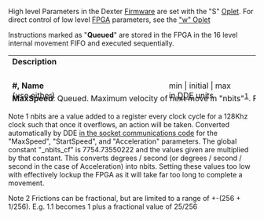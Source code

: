 High level Parameters in the Dexter [Firmware](Firmware) are set with the "S" [Oplet](Command-oplet-instruction). For direct control of low level [FPGA](Gateware) parameters, see the ["w" Oplet](oplet-write)

Instructions marked as "**Queued**" are stored in the FPGA in the 16 level internal movement FIFO and executed sequentially.

<table style="overflow-y: auto; height: 100px;">
 <tr>
   <td colspan=3 style="position: sticky; top: 0;"><b>Description</b></td>
   </tr>
 <tr>
   <td style="position: sticky; top: 50;"><b>#, Name</b> <br>(use either)</td>
   <td style="position: sticky; top: 50;"> min | initial | max <br>in <a href="DDE">DDE</a> units</td>
   <td style="position: sticky; top: 50;"> min | initial | max <br>in Dexter <a href="Firmware">Firmware</a> units</td>
   </tr>
 <tr>
   <td colspan=3><a name="MaxSpeed"><b>MaxSpeed</b></a>: Queued. Maximum velocity of next move in "nbits"<sup><a href="#1">1</a></sup>. Replaced by <a href="#AngularSpeed">AngularSpeed</a>. See also <a href="#StartSpeed">StartSpeed</a> below. </td>
   </tr>
 <tr>
   <td>0,&nbsp;MaxSpeed</td>
   <td>0.001&nbsp;|&nbsp;30&nbsp;|&nbsp;45 deg/s</td>
   <td>8&nbsp;|&nbsp;<a href="https://github.com/HaddingtonDynamics/Dexter/search?q=ACCELERATION_MAXSPEED_DEF&unscoped_q=ACCELERATION_MAXSPEED_DEF">250000</a>&nbsp;|&nbsp;348963 integer nbits</td>
   </tr>
 <tr>
   <td colspan=3><a name="Acceleration"><b>Acceleration</b></a>: Queued. Maximum acceleration of next move in "nbits"<sup><a href="#1">1</a></sup>. Replaced by <a href="#AngularAcceleration">AngularAcceleration</a> below</td>
   </tr>
 <tr>
   <td>1,&nbsp;Acceleration </td>
   <td> 0.0001&nbsp;|&nbsp;0.0001&nbsp;|&nbsp;0.1 deg/s<sup>2</sup> </td>
   <td> 1&nbsp;|&nbsp;<a href="https://github.com/HaddingtonDynamics/Dexter/search?q=ACCELERATION_MAXSPEED_DEF&unscoped_q=ACCELERATION_MAXSPEED_DEF">3</a>&nbsp;|&nbsp;775 integer nbits </td>
   </tr>
 <tr>
   <td colspan=3><a name="JointForces"><b>Joint Forces</b></a>: How hard each joint tries to return to commanded position in force protect modes. Useful for removing the force of gravity. Also used to provide haptic force feedback in teleoperation or VR systems. </td>
   </tr>
 <tr>
   <td>2,&nbsp;J1Force </td>
   <td>  </td>
   <td>  </td>
   </tr>
 <tr>
   <td>3,&nbsp;J3Force</td>
   <td>  </td>
   <td>  </td>
   </tr>
 <tr>
   <td>4,&nbsp;<b>J2Force</b> </td>
   <td>  </td>
   <td>  </td>
   </tr>
 <tr>
   <td>5,&nbsp;J4Force</td>
   <td>  </td>
   <td>  </td>
   </tr>
 <tr>
   <td>6,&nbsp;J5Force</td>
   <td>  </td>
   <td>  </td>
   </tr>
 <tr>
   <td colspan=3><a name="JointFrictions"><b>Joint Frictions</b></a>: <sup><a href="#2">2</a></sup> The friction felt during FollowMe mode. Coefficient to scale the position error; feels like friction. Can be negative. Used in most modes, very important in follow mode. Frictions can be fractional, but are limited to a range of +-(256 + 1/256). E.g. 1.1 becomes 1 plus a fractional value of 25/256.</td>
   </tr>
 <tr>
   <td>7,&nbsp;J1Friction </td>
   <td> 5 unitless </td>
   <td> 0-50 fixed point 8.8 </td>
   </tr>
 <tr>
   <td>8,&nbsp;J3Friction </td>
   <td> 5 unitless </td>
   <td> 0-50 fixed point 8.8  </td>
   </tr>
 <tr>
   <td>9,&nbsp;J2Friction </td>
   <td> 5 unitless </td>
   <td> 0-50 fixed point 8.8  </td>
   </tr>
 <tr>
   <td>10,&nbsp;J4Friction </td>
   <td> 15 unitless </td>
   <td> 0-150 fixed point 8.8  </td>
   </tr>
 <tr>
   <td>11,&nbsp;J5Friction </td>
   <td> 15 unitless </td>
   <td> 0-150 fixed point 8.8  </td>
   </tr>
 <tr>
   <td colspan=3><a name="JointBoundaries"><b>Joint Boundaries</b></a>: Set all Boundaries at once with "B" <a href="Command-oplet-instruction">Oplet</a>. Maximum position past which the force position override will be reduced for each joint.
Injects a negative force opposing the external force to limit the amount the joint will move to avoid external forces. (note order if referencing by number, Joint 3 and 2 are swapped here) </td>
   </tr>
 <tr>
   <td>12,&nbsp;J1BoundryHigh </td>
   <td> -180&nbsp;|&nbsp;150&nbsp;|&nbsp;180 deg </td>
   <td> -648000&nbsp;|&nbsp;540000&nbsp;|&nbsp;648000 integer arcsec  </td>
   </tr>
 <tr>
   <td>13,&nbsp;J1BoundryLow</td>
   <td>-150 (-180 to 180) deg</td>
   <td>-648000 | -540000 | 648000 integer arcsec</td>
   </tr>
 <tr>
   <td>14,&nbsp;J3BoundryHigh </td>
   <td> (150) -180 to 180 deg </td>
   <td> -648000&nbsp;|&nbsp;540000&nbsp;|&nbsp;648000 integer arcsec  </td>
   </tr>
 <tr>
   <td>15,&nbsp;J3BoundryLow </td>
   <td> -180&nbsp;|&nbsp;-150&nbsp;|&nbsp;180 deg </td>
   <td> -648000&nbsp;|&nbsp;-540000&nbsp;|&nbsp;648000 integer arcsec </td>
   </tr>
 <tr>
   <td>16,&nbsp;J2BoundryHigh </td>
   <td> -180&nbsp;|&nbsp;90&nbsp;|&nbsp;180 deg </td>
   <td> -648000&nbsp;|&nbsp;324000&nbsp;|&nbsp;648000 integer arcsec </td>
   </tr>
 <tr>
   <td>17,&nbsp;J2BoundryLow </td>
   <td> -180&nbsp;|&nbsp;-90&nbsp;|&nbsp;180 deg </td>
   <td> -648000&nbsp;|&nbsp;-324000&nbsp;|&nbsp;648000 integer arcsec </td>
   </tr>
 <tr>
   <td>18,&nbsp;J4BoundryHigh </td>
   <td> -180&nbsp;|&nbsp;90&nbsp;|&nbsp;180 deg </td>
   <td> -648000&nbsp;|&nbsp;324000&nbsp;|&nbsp;648000 integer arcsec </td>
   </tr>
 <tr>
   <td>19,&nbsp;J4BoundryLow </td>
   <td> -180&nbsp;|&nbsp;-90&nbsp;|&nbsp;180 deg </td>
   <td> -648000&nbsp;|&nbsp;-324000&nbsp;|&nbsp;648000 integer arcsec </td>
   </tr>
 <tr>
   <td>20,&nbsp;J5BoundryHigh </td>
   <td> -180&nbsp;|&nbsp;90&nbsp;|&nbsp;180 deg </td>
   <td> -648000&nbsp;|&nbsp;324000&nbsp;|&nbsp;648000 integer arcsec </td>
   </tr>
 <tr>
   <td>21,&nbsp;J5BoundryLow </td>
   <td> -180&nbsp;|&nbsp;-90&nbsp;|&nbsp;180 deg </td>
   <td> -648000&nbsp;|&nbsp;-324000&nbsp;|&nbsp;648000 integer arcsec </td>
   </tr>
 <tr>
   <td colspan=3><a name="GripperMotor"><b>Gripper Motor</b></a>: Set PWM output on [J19 pin 7](End-Effectors#j19-pin-7) 1st parameter starts PWM with 1, stop with 0. After 2019/05/23: 2nd parameter is PWM on time, 3rd is off time. Originally controlled by W commands 73 - 74. </td>
   </tr>
 <tr>
   <td>22,&nbsp;GripperMotor</td>
   <td> 0|0|1&nbsp;ON/OFF, 0|0|100&nbsp;ON_PWM, 0|0|100&nbsp;OFF_PWM </td>
   <td> 0=off 1=on,<br>(0) 0 to 12000 on time, <br>(0) 0 to 12000 off time</td>
   </tr>
 <tr>
   <td colspan=3><a name="EERoll"><b>EERoll</b></a>: Set 6th axis position / Tool Interface Roll (was standard servo, <a href="../commit/42df0e01285ef8b67764ed53f3cc697df44d4d93">May 29,2018</a> changed to <a href="End-Effector-Servos">Dynamixel</a>) </td>
   </tr>
 <tr>
   <td>23,&nbsp;EERoll</td>
   <td> 0-300 deg </td>
   <td> 0|512|~1023 servo units (0.29*deg) </td>
   </tr>
 <tr>
   <td colspan=3><a name="EESpan"><b>EESpan</b></a>: Set 7th axis position / <a href="End-Effectors">End Effector</a> actuation (was standard servo, <a href="../commit/42df0e01285ef8b67764ed53f3cc697df44d4d93">May 29,2018</a> changed to <a href="End-Effector-Servos">Dynamixel</a>) </td>
   </tr>
 <tr>
   <td>24,&nbsp;EESpan </td>
   <td> 0-300 deg </td>
   <td> 0|0|~1023 servo units (0.29*deg) </td>
   </tr>
 <tr>
   <td colspan=3><a name="StartSpeed"><b>StartSpeed</b></a>: Queued. Velocity at start (and currently, the end as well) of the next move in "nbits"<sup><a href="#1">1</a></sup>. See #36 "AngularSpeed" below.</td>
   </tr>
 <tr>
   <td>25,&nbsp;StartSpeed</td>
   <td> 0.0001|1|? degrees/second</td>
   <td> 1|7754|? nbits </td>
   </tr>
 <tr>
   <td colspan=3><a name="EndSpeed"><b>EndSpeed</b></a>: <i>(not implemented)</i> Currently StartSpeed is the speed for both the start and end of each move. See #37 "AngularSpeedStartAndEnd" below.</td>
   </tr>
 <tr>
   <td>26,&nbsp;EndSpeed </td>
   <td>  </td>
   <td>  </td>
   </tr>
 <tr>
   <td colspan=3><a name="ServoSet2X"><b>ServoSet2X</b></a>: Low level servo register write (as of <a href="../commit/42df0e01285ef8b67764ed53f3cc697df44d4d93">2018/05/29</a> was "End")  see: <a href="End-Effector-Servos">Servo</a> </td>
   </tr>
 <tr>
   <td>27,&nbsp;ServoSet2X</td>
   <td></td>
   <td>Servo Address (3=J6, 1=J7), <a href="http://emanual.robotis.com/docs/en/dxl/x/xl320/#control-table-of-eeprom-area">Register</a>, Value</td>
   </tr>
 <tr>
   <td colspan=3><a name="ServoSet"><b>ServoSet</b></a>: Send string to servo <a href="../commit/42df0e01285ef8b67764ed53f3cc697df44d4d93">2018/05/29</a>. Needs work see <a href="https://github.com/HaddingtonDynamics/Dexter/issues/32">Issue 32</a> <a href="../issues/32">Needed</a> for <a href="End-Effector-Screen">Screen</a> </td>
   </tr>
 <tr>
   <td>28,&nbsp;ServoSet</td>
   <td>  </td>
   <td>Servo Address, Register, String</td>
   </tr>
 <tr>
   <td colspan=3><a name="RebootServo"><b>RebootServo</b></a>: Reset servo to default values, clear errros. <a href="../commit/42df0e01285ef8b67764ed53f3cc697df44d4d93">2018/05/29</a>. Joint 6 is address 3, Joint 7 is 1</td>
   </tr>
 <tr>
   <td>29,&nbsp;RebootServo</td>
   <td></td>
   <td><a href="End-Effector-Servos">Servo Address</a></td>
      </tr>
 <tr>
   <td colspan=3><a name="RunFile"><b>RunFile</b></a>: Added <a href="../commit/e3cccb88cf9b1671c5b2f13c77d1ee00a967a528#diff-691272021fae98368efb598f8e089c16">2018/10/12</a> If it exists, the file will be opened and all instructions from it parsed and executed. By convention, files end with <tt>.make_ins</tt> extension. Each line should be one instruction just like any sent over the socket connection (the job, instruction, start, and end time values are NOT included; start with the oplet). A sample line might be <BR><tt>S J1_PID_P 0.2 ; set base drive</tt> <BR>Anything after a ';' is ignored allowing comments. <BR>Was <a href="../commit/f0d9fa772ba6c3eee979e62a071bca487a084c21">2018/08/24</a> <tt>"Ctrl" parms/values</tt> for compact setting of values related to operational mode but this was depreciated and replaced with RunFile. <BR>Note: While executing a .make_ins file, Dexter will NOT respond to any input.</td>
   </tr>
 <tr>
   <td>30,&nbsp;RunFile</td>
   <td>FilePathName</td>
   <td>FilePathName</td>
   </tr>
 <tr>
   <td colspan=3><a name="JointPID"><b>Joint PID</b></a>: <a href="../commit/e3cccb88cf9b1671c5b2f13c77d1ee00a967a528#diff-691272021fae98368efb598f8e089c16">2018/08/12</a> Set Joint PID P with a floating point number. Helps with <a href="https://github.com/HaddingtonDynamics/Dexter/issues/33#issuecomment-427921288">Issue #33</a>
   </tr>
 <tr>
   <td>31, J1_PID_P</td>
   <td>0 | 0.2 | 1 unitless</td>
   <td>0 | 0.2 | 1 float</td>
   </tr>
 <tr>
   <td>32, J2_PID_P</td>
   <td>0 | 0.2 | 1 unitless</td>
   <td>0 | 0.2 | 1 float</td>
   </tr>
 <tr>
   <td>33, J3_PID_P</td>
   <td>0 | 2 | 4 unitless</td>
   <td>0 | 2 | 4 float</td>
   </tr>
 <tr>
   <td>34, J4_PID_P</td>
   <td>0 | 0.1 | 0.5 unitless</td>
   <td>0 | 0.1 | 0.5 float</td>
   </tr>
 <tr>
   <td>35, J5_PID_P</td>
   <td>0 | 0.1 | 0.5 unitless</td>
   <td>0 | 0.1 | 0.5 float</td>
   </tr>
 <tr>
   <td colspan=3><a name="AngularSpeed"><b>AngularSpeed</b></a>: Speed to ramp up to at given acceleration. Same as <a href="#MaxSpeed">MaxSpeed</a> but with human readable units.</td>
   </tr>
 <tr>
   <td>36,&nbsp;AngularSpeed</td>
   <td>1 | 30 | 45 deg/s</td>
   <td>3600 | 108000 | 162000 integer arcsec/s</td>
   </tr>
 <tr>
   <td colspan=3><a name="AngularSpeedStartAndEnd">Angular Speed Start And End</a>: Speed to ramp up from and down to. Same as StartSpeed but with human readable units. </td>
   </tr>
 <tr>
   <td>37,&nbsp;<b>AngularSpeedStartAndEnd</b></td>
   <td>1 | 30 | 45 float deg/s</td>
   <td>3600 | 108000 | 162000 integer arcsec/s</td>
   </tr>
 <tr>
   <td colspan=3><a name="AngularAcceleration"><b>Angular Acceleration</b></a>: Replaces Acceleration, specifying with human readable units. </td>
   </tr>
 <tr>
   <td>38,&nbsp;AngularAcceleration</td>
   <td>0.0003 | 0.1 | 0.1? float deg/s<sup>2</sup></td>
   <td>1 | 360 | 360? integer arcsec/s<sup>2</sup></td>
   </tr>
 <tr>
   <td colspan=3><a name="CartesianParameters"><b>Cartesian Parameters</b></a>: These affect the onboard kinematics.</td>
   </tr>
 <tr>
   <td>39,&nbsp;<a name="CartesianSpeed"><b>CartesianSpeed</b></a></td>
   <td>0.01 | 0.3 | 0.5 meters/s</td>
   <td>10000 | 300000 | 500000 integer micron/s</td>
   </tr>
 <tr>
   <td>40,&nbsp;<a name="CartesianSpeedStart"><b>CartesianSpeedStart</b></a></td>
   <td>0 | 0 | 0.5 meters/s</td>
   <td>0 | 0 | 500000 integer micron/s</td>
   </tr>
 <tr>
   <td>41,&nbsp;<a name="CartesianSpeedEnd"><b>CartesianSpeedEnd</b></a></td>
   <td>0 | 0 | 0.5 meters/s</td>
   <td>0 | 0 | 500000 integer micron/s</td>
   </tr>
 <tr>
   <td>42,&nbsp;<a name="CartesianAcceleration"><b>CartesianAcceleration</b></a></td>
   <td>0 | 0.1 | 0.5 meters/s<sup>2</sup></td>
   <td>0 | 1000000 | 500000 integer micron/s<sup>2</sup></td>
   </tr>
 <tr>
   <td>43,&nbsp;<a name="CartesianStepSize"><b>CartesianStepSize</b></a></td>
   <td>0.000001 | 0.00001 | 0.01 meter</td>
   <td>1 | 10 | 10000 integer micron</td>
   </tr>
 <tr>
   <td colspan=3><a name="CartesianPivot"><b>Cartesian Pivot Parameters</b></a>: The angular speed of rotation around a fixed point by the end effector. The start and ending speeds, and acceleration can also be set. Step Size is the granularity of rotation around a fixed point by the end effector, and is not yet implemented</td>
   </tr>
 <tr>
   <td>44,&nbsp;<a name="CartesianPivotSpeed"><b>CartesianPivotSpeed</b></a></td>
   <td>0.00027777 | 30 | 100 float deg</td>
   <td>1 | 108000 | 360000 integer arcsec/s</td>
   </tr>
 <tr>
   <td>45,&nbsp;<a name="CartesianPivotSpeedStart"><b>CartesianPivotSpeedStart</b></a></td>
   <td>0 | 0 | 100 deg/s</td>
   <td>0 | 0 | 360000 integer arcsec/s</td>
   </tr>
 <tr>
   <td>46,&nbsp;<a name="CartesianPivotSpeedEnd"><b>CartesianPivotSpeedEnd</b></a></td>
   <td>0 | 0 | 100 deg/s</td>
   <td>0 | 0 | 360000 |integer arcsec/s</td>
   </tr>
 <tr>
   <td>47,&nbsp;<a name="CartesianPivotAcceleration"><b>CartesianPivotAcceleration</b><a></td>
   <td>deg/s<sup>2</sup></td>
   <td>1 | 10800000 | 10800000 integer arcsec/s<sup>2</sup></td>
   </tr>
 <tr>
   <td>48,&nbsp;<a name="CartesianPivotStepSize"><b>CartesianPivotStepSize</b></a></td>
   <td>deg?</td>
   <td> ? / ? | arcsec integer</td>
   </tr>
 <tr>
   <td colspan=3><a name="EyeNumbers"><b>Eye Numbers</b></a>: Sets the index for which Eye Dexter thinks it is at. Where it is within an eye is calculated with encoder measurements and effectively cannot be set. Takes 5 signed integer arguments where 0 is the circle that contains 0 degrees. See <a href="https://github.com/HaddingtonDynamics/Dexter/wiki/read-from-robot#keywords">read_from_robot, #EyeNumbers</a>. </td>
   </tr>
 <tr>
   <td>49,&nbsp;EyeNumbers</td>
   <td> 0 | 255 | 512 (5 integers)</td>
   <td> 0 | 255 | 512 (5 integers)</td>
   </tr>
 <tr>
   <td colspan=3><a name="CommandedAngles"><b>Commanded Angles</b></a>: Sets where Dexter thinks it is without actually moving the robot. Takes 5 angles in integer arcseconds. These are the same values that are returned in the robot status under <a href="https://github.com/HaddingtonDynamics/Dexter/wiki/status-data#joint-data-meanings">*_AT</a>. See boundaries for limits.</td>
   </tr>
 <tr>
   <td>50,&nbsp;CommandedAngles</td>
   <td>degrees</td>
   <td>arcsec (5 integers)</td>
   </tr>
 <tr>
   <td colspan=3><a name="LinkLengths"><b>Link Lengths</b></a>: Added <a href="https://github.com/HaddingtonDynamics/Dexter/commit/08fb9a8ca9cee5ed71d580e834f16daa9561f4da#diff-691272021fae98368efb598f8e089c16">2019/05/29</a> Sets the lengths of each link in the arm for the onboard kinematics. Parameters:<br>L1: Base mount to Joint 2 pivot.<br>L2: Joint 2 pivot to Joint 3 pivot.<br>L3: Joint 3 pivot to Joint 4 pivot. <br>L4: Joint 4 pivot to axis of tool interface. <br>L5: Axis of Joint 4 to end effector (note: this depends on the end effector and is most likely to change). <br>Note: <i>Order of parameters is L5 to L1 so that if only 1 is specified, it changes L5 vs L1. NEVER change anything but the first number, L5, unless you have actually rebuilt the robot. E.g. if you added an end effector which reached 7.1 inches from the center of joint 5, (instead of 3.25 inches) you might send `S LinkLengths 180340;`</i></td>
   </tr>
 <tr>
   <td>51,&nbsp;LinkLengths</td>
   <td>meters (5 floats, L5 to L1)</td>
   <td> 
For HD: 82551, 50801, 330201, 320676, 228600 microns (5 integers, L5 to L1)<br>
For HDI: 82551, 50950, 307500, 339092, 235200
</td>
   </tr>
 <tr>
   <td colspan=3><a name="RawEncoderErrorLimits"><b>Raw Encoder Error Limits</b></a>: Added <a href="https://github.com/HaddingtonDynamics/Dexter/commit/8efff90396c50680f40f52a196b21d2c92cc0088">2019/04/22</a> The largest error allowed between the raw encoder reading of position and the expected position for each joint. Part of the status monitor. Will inject a returned error status on the next command and write out and entry with more information to /srv/samba/share/errors.log. Default values set in Defaults.make_ins. </td>
   </tr>
 <tr>
   <td>52,&nbsp;RawEncoderErrorLimits</td>
   <td>deg</td>
   <td>0 | 3600 | 1296000 arcsec (5 integers)</td>
   </tr>
 <tr>
   <td colspan=3><a name="RawVelocityLimits"><b>Raw Velocity Limits</b></a>: Added <a href="https://github.com/HaddingtonDynamics/Dexter/commit/8efff90396c50680f40f52a196b21d2c92cc0088">2019/04/22</a> The largest velocity allowed between subsequent readings of the raw encoder position. Part of the status monitor. Will inject a returned error status on the next command and write out and entry with more information to /srv/samba/share/errors.log <b>and will switch to open loop mode</b>. Default values set in Defaults.make_ins.</td>
   </tr>
 <tr>
   <td>53,&nbsp;RawVelocityLimits</td>
   <td>0 | 100 | deg/s</td>
   <td>0 | 360000 | 1296000 | arcsec/s (5 integers)</td>
   </tr>

 <tr>
   <td colspan=3><a name="MaxTorque"><b>Max Torque</b></a>: Not yet released, don't use. Maximum Torque before each joint stops trying. 
      </td>
   </tr>
 <tr>
   <td>54,&nbsp;MaxTorque</td>
   <td><!--- min | initial | max in DDE units --></td>
   <td><!--- min | initial | max in Firmware units --></td>
   </tr>
 <tr>
   <td colspan=3><a name="AxisCal"><b>AxisCal</b></a>: Added <a href="https://github.com/HaddingtonDynamics/Dexter/commit/4c506d60a42ed31d4acc35f74e6f6262ac6a78e5#diff-a940a548ba41bc988f99d51fd02f21de">2019/10/10 on StepAngles branch</a>. Set JointsCal and ANGLE_END_RATIO via SetParameter instead of via AxisCal.txt. This allows it to be in the Defaults.make_ins file which then holds all the unique data about each robot. Values are the number of steps per joint rotation and can be calculated as gear ratio times the steps per revolution times the microstepping mode.<PRE>
;S, AxisCal, -332800, -332800, -332800, -36000, -36000 ;Defaults for Dexter HD
S, AxisCal, -332800, -332800, -332800, -86400, -86400 ;Defaults for Dexter HDI
</PRE>
      </td>
   </tr>
 <tr>
   <td>55,&nbsp;AxisCal</td>
   <td colspan=2>Gear_Ratio * Motor_Steps_per_Revolution * Microstepping</td>
   </tr>
 <tr>
   <td colspan=3><a name="Interpolation"><b>Interpolation</b></a>: Added <a href="https://github.com/HaddingtonDynamics/Dexter/commit/4c506d60a42ed31d4acc35f74e6f6262ac6a78e5#diff-a940a548ba41bc988f99d51fd02f21de">2019/10/10</a>. Set interpolation factors for each joint. This defaults to `1 1 1 16 16` for the Dexter 1 and HD and is changed to all 1's for the HDI. Primarily to maintain backwards compatibility; the DexRun.C code will continue to work on the prior version, but can be set to work with the HDI by using this parameter.
      </td>
   </tr>
 <tr>
   <td>56,&nbsp;Interpolation</td>
   <td>1 | 1 | 16 sub-ustep per ustep</td>
   <td>1 | 1 | 16 sub-ustep per ustep</td>
   </tr>

 <tr>
   <td colspan=3><a name="HomeOffset"><b>HomeOffset</b></a>: Added <a href="https://github.com/HaddingtonDynamics/Dexter/commit/4c506d60a42ed31d4acc35f74e6f6262ac6a78e5#diff-a940a548ba41bc988f99d51fd02f21de">2019/10/10</a>. Set an offset for each joint. This defaults to zero. The values are _subtracted_ before any PID movement ('P' or 'C' oplet) and are added back into measured angles or step angles when reporting status. So a positive offset moves the joint in the negative direction. Experimental. [Example](https://github.com/HaddingtonDynamics/Dexter/commit/4c506d60a42ed31d4acc35f74e6f6262ac6a78e5#commitcomment-43499390)
      </td>
   </tr>
 <tr>
   <td>57,&nbsp;HomeOffset</td>
   <td><!-- 0 | 100 | deg/s -->N/A</td>
   <td>0 | 360000 | 1296000 | arcsec/s (5 integers)</td>
   </tr>
 <tr>
   <td colspan=3><a name="ServoSetX"><b>ServoSetX</b></a>: Since <a href="https://github.com/HaddingtonDynamics/Dexter/commit/f87b7c898d891604474573a44642c551488a667f">2020/08/10</a> to close #<a href="https://github.com/HaddingtonDynamics/Dexter/issues/94">94</a>. The parameters are <tt>ID Addr Len [Data]</tt>:<ul>
<li> Servo ID: The expected ID number of the servo on the Dynamixel bus
<li> Address: The address in the header or ram table in the servo
<li> Data/Length: This can either be a single byte of data (which makes ServoSetX work just like ServoSet) or, if the next parameter is specified, then this is the length of the data string
<li> Data String: (optional) If specified, this is a string of data. Because 0x00 (nulls), and 0x3B (;) can't pass initial parse, these are esc'd w/ 0x25 (%). And of course, that means the % must be escaped as well. For example: 0x00,0x3B,0x25 would become %00%3B%25 and have a Length parameter of 9 but would end up writing 3 bytes to the servo. Another example: AB%20 would become AB%2520 (the % is replaced with %25) and would have a length of 7 but would actually send 5 bytes.</ul>
Examples:<ul>
<li> <tt>S ServoSetX 1 116 12 %64%00%00%00; Move XC-420 servo 1 on Span / J7 to 100</tt>
<li> <tt>S ServoSetX 1 64 1; Turn XC430 torque on</tt>
<li> <tt>S ServoSetX 1 64 3 %01; Turn XC430 torque on</tt>
</ul>
      </td>
   </tr>
 <tr>
   <td>58,&nbsp;ServoSetX</td>
   <td><!--- min | initial | max in DDE units --></td>
   <td>ID Addr Len [Data]</td>
   </tr>

 <tr>
   <td colspan=3><!--- <a name=""><b> </b></a>: Added <a href="">2019/mm/dd --></a> 
      </td>
   </tr>
 <tr>
   <td><!--- #,&nbsp;  --></td>
   <td><!--- min | initial | max in DDE units --></td>
   <td><!--- min | initial | max in Firmware units --></td>
   </tr>

 </table>


<a name="1">Note 1</a> nbits are a value added to a register every clock cycle for a 128Khz clock such that once it overflows, an action will be taken. Converted automatically by DDE [in the socket communications code](https://github.com/cfry/dde/blob/33f06f03167a8c7b443a42ad0b3560df39ed7a17/core/socket.js#L98) for the "MaxSpeed", "StartSpeed", and "Acceleration" parameters. The global constant "_nbits_cf" is 7754.73550222 and the values given are multiplied by that constant. This converts degrees / second (or degrees / second / second in the case of Acceleration) into nbits. Setting these values too low with effectively lockup the FPGA as it will take far too long to complete a movement.

<a name="2">Note 2</a> Frictions can be fractional, but are limited to a range of +-(256 + 1/256). E.g. 1.1 becomes 1 plus a fractional value of 25/256